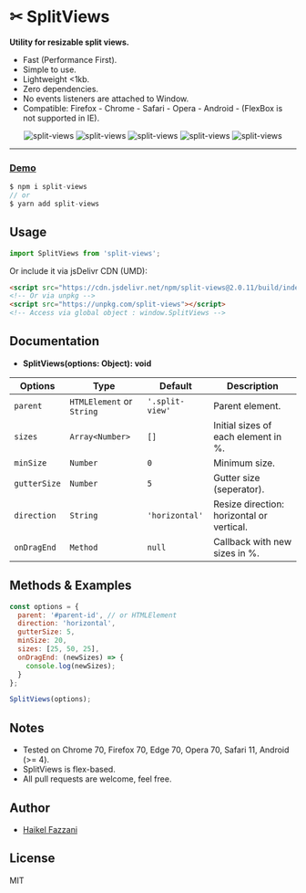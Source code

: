 # ✂ SplitViews  
**Utility for resizable split views.**

- Fast (Performance First).
- Simple to use.
- Lightweight <1kb.
- Zero dependencies.
- No events listeners are attached to Window.
- Compatible: Firefox - Chrome - Safari - Opera - Android - (FlexBox is not supported in IE).

<div align="center" style="width:100%; text-align:center;">
<img src="https://badgen.net/bundlephobia/minzip/split-views" alt="split-views" />
  <img src="https://badgen.net/bundlephobia/dependency-count/split-views" alt="split-views" />
  <img src="https://badgen.net/npm/v/split-views" alt="split-views" />
  <img src="https://badgen.net/npm/dt/split-views" alt="split-views" />
  <img src="https://data.jsdelivr.com/v1/package/npm/split-views/badge" alt="split-views"/>
</div>  

<hr />  

### [Demo](https://split-views.netlify.app/)

```js
$ npm i split-views
// or
$ yarn add split-views
```

## Usage
```js
import SplitViews from 'split-views';
```

Or include it via jsDelivr CDN (UMD):
```html
<script src="https://cdn.jsdelivr.net/npm/split-views@2.0.11/build/index.umd.min.js"></script>
<!-- Or via unpkg -->
<script src="https://unpkg.com/split-views"></script>
<!-- Access via global object : window.SplitViews -->
```

## Documentation

- **SplitViews(options: Object): void**  

| Options      | Type                          | Default        | Description                                 |
| ------------ | ----------------------------- | -------------- | ------------------------------------------- |
| `parent`     | `HTMLElement` or `String`  | `'.split-view'` | Parent element.                             |
| `sizes`      | `Array<Number>`               | `[]`           | Initial sizes of each element in %.         |
| `minSize`    | `Number`                      | `0`           | Minimum size.                               |
| `gutterSize` | `Number`                      | `5`            | Gutter size (seperator).                    |
| `direction`  | `String`                      | `'horizontal'`   | Resize direction: horizontal or vertical. |
| `onDragEnd`  | `Method`                      |    `null`        | Callback with new sizes in %.               |

## Methods & Examples
```js
const options = {
  parent: '#parent-id', // or HTMLElement
  direction: 'horizontal',
  gutterSize: 5,
  minSize: 20,
  sizes: [25, 50, 25],
  onDragEnd: (newSizes) => {
    console.log(newSizes);
  }
};

SplitViews(options);
```

## Notes
- Tested on Chrome 70, Firefox 70, Edge 70, Opera 70, Safari 11, Android (>= 4).
- SplitViews is flex-based.
- All pull requests are welcome, feel free.

## Author
- [Haikel Fazzani](https://github.com/haikelfazzani)

## License
MIT